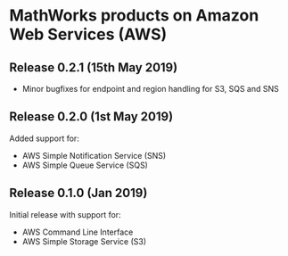 # MathWorks products on Amazon Web Services (AWS)

## Release 0.2.1 (15th May 2019)
* Minor bugfixes for endpoint and region handling for S3, SQS and SNS

## Release 0.2.0 (1st May 2019)
Added support for: 
* AWS Simple Notification Service (SNS)
* AWS Simple Queue Service (SQS)

## Release 0.1.0 (Jan 2019)
Initial release with support for:

* AWS Command Line Interface
* AWS Simple Storage Service (S3)
